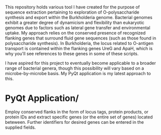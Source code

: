 This repository holds various tool I have created for the purpose of sequence extraction pertaining to exploration of O-polysaccharide synthesis and export within the Burkholderia genome. Bacterial genomes exhibit a greater degree of dynamicism and flexibility than eukaryotic genomes due to factors such as lateral gene transfer and environmental uptake. My approach relies on the conserved presence of recognized flanking genes that surround fluid gene sequences (such as those found in polysaccharide synthesis). In Burkholderia, the locus related to O-antigen transport is contained within the flanking genes UreG and ApaH, which is why you'll see references to these genes in some of these scripts.

I have aspired for this project to eventually become applicable to a broader range of bacterial genera, though this possibility will vary based on a microbe-by-microbe basis. My PyQt application is my latest approach to this. 

# PyQt Application/
Employ conserved flanks in the form of locus tags, protein products, or protein IDs and extract specific genes (or the entire set of genes) located beteween. Further identifiers for desired genes can be entered in the supplied fields.


